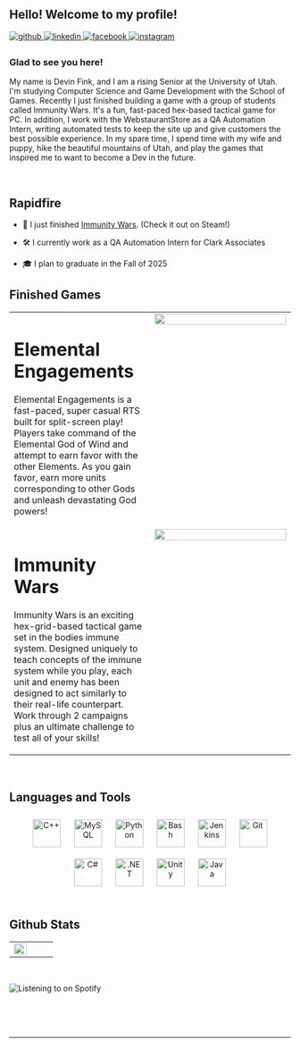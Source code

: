 ## Hello! Welcome to my profile!  
  

<a href="https://github.com/devinFink" target="_blank">
<img src=https://img.shields.io/badge/github-%2324292e.svg?&style=for-the-badge&logo=github&logoColor=white alt=github style="margin-bottom: 5px;" />
</a>
<a href="https://linkedin.com/in/https://www.linkedin.com/in/devin-fink-727450235/" target="_blank">
<img src=https://img.shields.io/badge/linkedin-%231E77B5.svg?&style=for-the-badge&logo=linkedin&logoColor=white alt=linkedin style="margin-bottom: 5px;" />
</a>
<a href="https://www.facebook.com/https://www.facebook.com/devin.fink.35" target="_blank">
<img src=https://img.shields.io/badge/facebook-%232E87FB.svg?&style=for-the-badge&logo=facebook&logoColor=white alt=facebook style="margin-bottom: 5px;" />
</a>
<a href="https://instagram.com/https://www.instagram.com/soullessdevin/" target="_blank">
<img src=https://img.shields.io/badge/instagram-%23000000.svg?&style=for-the-badge&logo=instagram&logoColor=white alt=instagram style="margin-bottom: 5px;" />
</a>  
  



### Glad to see you here!  
My name is Devin Fink, and I am a rising Senior at the University of Utah. I'm studying Computer Science and Game Development with the School of Games. Recently I just finished building a game with a group of students called Immunity Wars. It's a fun, fast-paced hex-based tactical game for PC. In addition, I work with the WebstaurantStore as a QA Automation Intern, writing automated tests to keep the site up and give customers the best possible experience. 
In my spare time, I spend time with my wife and puppy, hike the beautiful mountains of Utah, and play the games that inspired me to want to become a Dev in the future.  
  

<br/>  


## Rapidfire  

- 🔭 I just finished [Immunity Wars]((https://store.steampowered.com/app/2957280/Immunity_Wars/)). (Check it out on Steam!)
  

- 🛠️ I currently work as a QA Automation Intern for Clark Associates
  

- 🎓 I plan to graduate in the Fall of 2025


## Finished Games
<table>
  <tr>
    <td valign="top" width="50%">
      <h1>Elemental Engagements</h1>
      <p>
        <span>Elemental Engagements is a fast-paced, super casual RTS built for split-screen play!</span>
        <span>Players take command of the Elemental God of Wind and attempt to earn favor with the other Elements.</span>
        <span>As you gain favor, earn more units corresponding to other Gods and unleash devastating God powers!</span>
      </p>
    </td>
    <td valign="top" width="50%">

<div align="center">
<img src="https://github.com/devinFink/devinFink/assets/32079202/f0a6ad27-2ae7-43df-bc98-92ad796faa88" align="center" style="width: 100%" />
</div>  

</td></tr>
 <tr>
    <td valign="top" width="50%">
      <h1>Immunity Wars</h1>
      <p>
        <span>Immunity Wars is an exciting hex-grid-based tactical game set in the bodies immune system.
          Designed uniquely to teach concepts of the immune system while you play, each unit and enemy has been
          designed to act similarly to their real-life counterpart. Work through 2 campaigns plus an ultimate challenge 
          to test all of your skills!</span>
      </p>
    </td>
    <td valign="top" width="50%">

<div align="center">
<img src="https://github.com/devinFink/devinFink/assets/32079202/fe181241-06ba-4fc0-af43-beed9cdfec4a" align="center" style="width: 100%" />
</div>  
</td></tr>

</table>  

<br/>  


## Languages and Tools  
<div align="center">  
<a href="https://www.cplusplus.com/" target="_blank"><img style="margin: 10px" src="https://profilinator.rishav.dev/skills-assets/cplusplus-original.svg" alt="C++" height="50" /></a>  
<a href="https://www.mysql.com/" target="_blank"><img style="margin: 10px" src="https://profilinator.rishav.dev/skills-assets/mysql-original-wordmark.svg" alt="MySQL" height="50" /></a>  
<a href="https://www.python.org/" target="_blank"><img style="margin: 10px" src="https://profilinator.rishav.dev/skills-assets/python-original.svg" alt="Python" height="50" /></a>  
<a href="https://expressjs.com/" target="_blank"><img style="margin: 10px" src="https://profilinator.rishav.dev/skills-assets/express-original-wordmark.svg" alt="Bash" height="50" /></a>  
<a href="https://www.jenkins.io/" target="_blank"><img style="margin: 10px" src="https://profilinator.rishav.dev/skills-assets/jenkins-icon.svg" alt="Jenkins" height="50" /></a>  
<a href="https://github.com/" target="_blank"><img style="margin: 10px" src="https://profilinator.rishav.dev/skills-assets/git-scm-icon.svg" alt="Git" height="50" /></a>  
<a href="https://docs.microsoft.com/en-us/dotnet/csharp/" target="_blank"><img style="margin: 10px" src="https://profilinator.rishav.dev/skills-assets/csharp-original.svg" alt="C#" height="50" /></a>  
<a href="https://dotnet.microsoft.com/download/dotnet-framework" target="_blank"><img style="margin: 10px" src="https://profilinator.rishav.dev/skills-assets/dot-net-original-wordmark.svg" alt=".NET" height="50" /></a>  
<a href="https://unity.com/" target="_blank"><img style="margin: 10px" src="https://profilinator.rishav.dev/skills-assets/unity.png" alt="Unity" height="50" /></a>  
<a href="https://www.java.com/" target="_blank"><img style="margin: 10px" src="https://profilinator.rishav.dev/skills-assets/java-original-wordmark.svg" alt="Java" height="50" /></a>  
</div>  

<br/>  


## Github Stats  
<table><tr><td valign="top" width="50%">

<img src="https://github-readme-stats.vercel.app/api/top-langs/?username=devinFink&hide_border=true&layout=compact" align="left" style="width: 100%" />

</td><td valign="top" width="50%">



</td></tr></table>  

<br/>  

![Listening to on Spotify](https://spotify-github-profile.vercel.app/api/view?uid=devinfink007&cover_image=true&theme=novatorem&show_offline=false&background_color=121212&interchange=false&bar_color=53b14f&bar_color_cover=false)  

<br/>  

  

<br/>  


<br />

----
